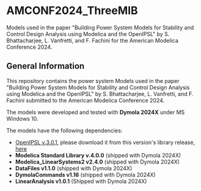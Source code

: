 # AMCONF2024_ThreeMIB
Models used in the paper "Building Power System Models for Stability and Control Design  Analysis using Modelica and the OpenIPSL" by S. Bhattacharjee, L. Vanfretti, and F. Fachini for the American Modelica Conference 2024.
## General Information

This repository contains the power system Models used in the paper "Building Power System Models for Stability and Control Design  Analysis using Modelica and the OpenIPSL" by S. Bhattacharjee, L. Vanfretti, and F. Fachini submitted to the American Modelica Conference 2024.

The models were developed and tested with **Dymola 2024X** under MS Windows 10.

The models have the following dependencies:
- [OpenIPSL v.3.0.1](https://github.com/OpenIPSL/OpenIPSL/releases/tag/v3.0.1), please download it from this version's library release, [here](https://github.com/OpenIPSL/OpenIPSL/releases/tag/v3.0.1)
- **Modelica Standard Library v.4.0.0** (shipped with Dymola 2024X)
- **Modelica_LinearSystems2 v2.4.0** (shipped with Dymola 2024X)
- **DataFiles v1.1.0** (shipped with Dymola 2024X)
- **DymolaCommands v1.16** (shipped with Dymola 2024X)
- **LinearAnalysis v1.0.1** (Shipped with Dymola 2024X)
